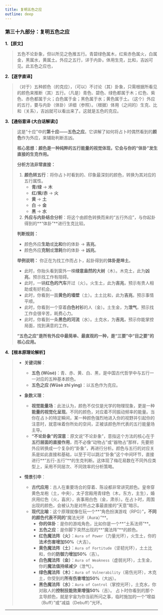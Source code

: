 ```yaml
---
title: 复明五色之应
outline: deep
---
```

  
### **第三十九部分：复明五色之应**

**1.【原文】**
> 五色不论卦象，但以所见之色推五行。青碧绿色属木，红紫赤色属火，白属金，黑属水，黄属土。外应之五行，详于内卦。体用生克，比和，吉凶可见。此五色之应也，

**2.【逐字直译】**
> （对于）五种颜色（的克应），（可以）不讨论（其）卦象，只需根据所看见的颜色来推断（其）五行。（凡是）青色、碧色、绿色都属于木；红色、紫色、赤色都属于火；白色属于金；黑色属于水；黄色属于土。（这个）外应的五行，要与内卦（体卦）详细（参照）。（根据）体用（之间的）生克、比和（关系），吉凶就可以看出来了。这就是五色的克应。

**3.【通俗意译 (大白话解读)】**
> 这是“十应”中的**第十应——五色之应**。它讲解了如何将占卜时偶然看到的**颜色**作为外应，来辅助判断吉凶。
> 
> **核心思想：颜色是一种纯粹的五行能量的视觉体现，它会与你的“体卦”发生直接的生克作用。**
> 
> **分析方法非常直接：**
> 
> 1.  **颜色转五行**：将你占卜时看到的、印象最深刻的颜色，转换为其对应的五行属性。
>     *   **青/绿** -> **木**
>     *   **红/紫/赤** -> **火**
>     *   **黄** -> **土**
>     *   **白** -> **金**
>     *   **黑** -> **水**
> 2.  **外应与内卦结合分析**：将这个由颜色转换而来的“五行外应”，与你起卦得到的**“体卦”**进行生克比较。
> 
> **判断规则：**
> *   颜色外应**生助**或**比和**你的体卦 -> **吉兆**。
> *   颜色外应**克制**或**泄耗**你的体卦 -> **凶兆**。
> 
> **举例说明：**
> 你正在为找工作而占卜，起卦得到的**体卦是坤土**。
> *   此时，你抬头看到窗外一棵**绿意盎然的大树**（木）。木克土，此为**凶兆**，预示找工作有阻碍。
> *   此时，一辆**红色的汽车**开过（火）。火生土，此为**吉兆**，预示有贵人相助或有好机会。
> *   此时，你看到一面**黄色的墙壁**（土）。土土比和，此为**吉兆**，预示事情平顺。
> *   此时，你看到一个穿着**白色衬衫**的人（金）。土生金，为**泄气**，预示找工作会很辛苦，耗费心力。
> *   此时，你看到一条**黑色的河流**（水）。土克水，为**吉兆**，预示你能掌控局面，找到满意的工作。
> 
> **“五色之应”是所有外应中最简单、最直观的一种，是“三要”中“目之要”的核心应用。**

**4.【根本原理论解析】**
> *   **关键词解**：
>     *   **五色 (Wǔsè)**：青、赤、黄、白、黑，是中国古代哲学中与五行一一对应的五种基本颜色。
>     *   **五色之应 (Wǔsè zhī yìng)**：以五色作为克应。
> 
> *   **象数义理**：
>     *   **视觉能量场**：此法认为，颜色不仅仅是光学的物理现象，更是一种**能量的视觉化呈现**。不同的颜色，对应着不同振动频率的能量。当你在占卜的特定瞬间，某一种颜色强烈地进入你的视野并引起你的注意时，就意味着你所处的空间，正被该颜色所代表的五行能量场主导。
>     *   **“不论卦象”的深意**：原文说“不论卦象”，意指这个方法的核心在于**五行层面的直接作用**，而不必像“动物占”或“器物占”那样，先要把外应转换成一个复杂的“卦象”，再进行分析。颜色与五行的对应关系是如此直接和基础，以至于可以跳过“卦象”这个中间环节，直接进行**“五行-五行”**的生克判断。这体现了梅花易数在不同外应类型上，采用不同层次、不同效率的分析策略。
> 
> *   **情景引申**：
>     *   **古代应用**：古人在重要场合的穿着、陈设都非常讲究颜色。皇帝穿黄色龙袍（土，中央），太子宫殿用青绿色（木，东方，主生），婚庆用红色（火，喜庆），丧事用白色（金，肃杀）。在占卜时，周围出现的颜色，会被认为是对所占之事最直接的“天意”暗示。
>     *   **现代比喻**：这个原理就像在玩一个**“角色扮演游戏（RPG）”**，不同的颜色代表不同的**“魔法光环（Aura）”**。
>         *   **你的体卦**：是你的游戏角色，比如你是一个**“土系法师”**。
>         *   **五色之应**：是你脚下突然出现的**“魔法阵”**的颜色。
>         *   **红色魔法阵（火）**：`Aura of Power`（力量光环），火生土，你的**法术伤害增加50%**（大吉）。
>         *   **黄色魔法阵（土）**：`Aura of Fortitude`（坚韧光环），土土比和，你的**防御力增加50%**（吉）。
>         *   **白色魔法阵（金）**：`Aura of Weakness`（虚弱光环），土生金，你的**魔法值持续减少**（泄气）。
>         *   **绿色魔法阵（木）**：`Aura of Vulnerability`（易伤光环），木克土，你受到的**所有伤害增加50%**（大凶）。
>         *   **黑色魔法阵（水）**：`Aura of Control`（掌控光环），土克水，你对敌人的**控制技能效果增强50%**（吉）。
>         占卜时你看到的那个主导颜色，就是宇宙为你当前所问之事，临时施加的一个“增益（Buff）”或“减益（Debuff）”光环。

---
